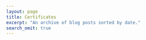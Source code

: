 ```yaml
---
layout: page
title: Certificates
excerpt: "An archive of blog posts sorted by date."
search_omit: true
---
```


